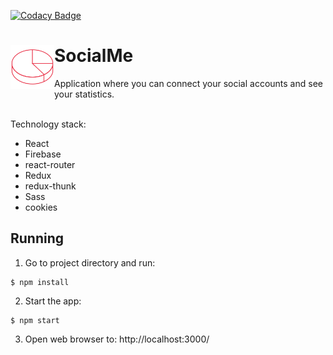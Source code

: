 
[![Codacy Badge](https://api.codacy.com/project/badge/Grade/391bbe7374514b45ac45865e7635907d)](https://www.codacy.com/manual/pat.kozlowski2000/socialmedia-stats-app?utm_source=github.com&amp;utm_medium=referral&amp;utm_content=SongoMen/socialmedia-stats-app&amp;utm_campaign=Badge_Grade)

<div>
  <h1><img align="left" widt="70px" height="70px" src="https://github.com/SongoMen/Social-Me/blob/master/src/images/logo.svg"> 
  SocialMe</h1>
</div>

  Application where you can connect your social accounts and see your statistics.  
  <br>

Technology stack:
- React
- Firebase
- react-router
- Redux
- redux-thunk
- Sass
- cookies
## Running

1. Go to project directory and run:
```
$ npm install
```

2. Start the app:
```
$ npm start
```
3. Open web browser to: http://localhost:3000/
